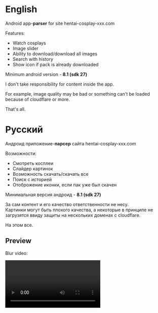 # English

Android app-<b>parser</b> for site hentai-cosplay-xxx.com

Features:

* Watch cosplays
* Image slider
* Ability to download/download all images
* Search with history
* Show icon if pack is already downloaded 

Minimum android version - <b>8.1 (sdk 27)</b>

I don't take responsibility for content inside the app.

For example, image quality may be bad or something can't be loaded because of cloudflare or more.

That's all.

# Русский

Андроид приложение-<b>парсер</b> сайта hentai-cosplay-xxx.com

Возможности:

* Смотреть косплеи
* Слайдер картинок
* Возможность скачать/скачать все
* Поиск с историей
* Отоброжение иконки, если пак уже был скачен


Минимальная версия андроид - <b>8.1 (sdk 27)</b>

За сам контент и его качество ответственности не несу.<br>
Картинки могут быть плохого качества, а некоторые в принципе не загрузятся ввиду защиты на нескольких доменах с cloudflare.

На этом все.

## Preview

Blur video:

<video src = "https://github.com/user-attachments/assets/f4243982-4928-4c67-838d-4fff80ea1f8e"></video>
